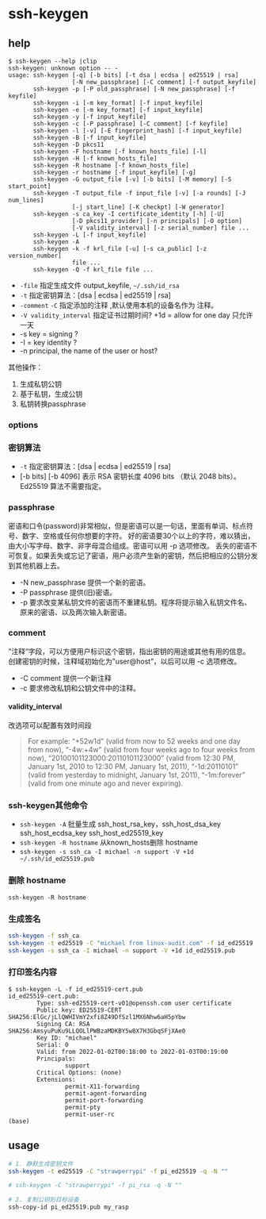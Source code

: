 # ssh-keygen

## help
```
$ ssh-keygen --help |clip
ssh-keygen: unknown option -- -
usage: ssh-keygen [-q] [-b bits] [-t dsa | ecdsa | ed25519 | rsa]
                  [-N new_passphrase] [-C comment] [-f output_keyfile]
       ssh-keygen -p [-P old_passphrase] [-N new_passphrase] [-f keyfile]
       ssh-keygen -i [-m key_format] [-f input_keyfile]
       ssh-keygen -e [-m key_format] [-f input_keyfile]
       ssh-keygen -y [-f input_keyfile]
       ssh-keygen -c [-P passphrase] [-C comment] [-f keyfile]
       ssh-keygen -l [-v] [-E fingerprint_hash] [-f input_keyfile]
       ssh-keygen -B [-f input_keyfile]
       ssh-keygen -D pkcs11
       ssh-keygen -F hostname [-f known_hosts_file] [-l]
       ssh-keygen -H [-f known_hosts_file]
       ssh-keygen -R hostname [-f known_hosts_file]
       ssh-keygen -r hostname [-f input_keyfile] [-g]
       ssh-keygen -G output_file [-v] [-b bits] [-M memory] [-S start_point]
       ssh-keygen -T output_file -f input_file [-v] [-a rounds] [-J num_lines]
                  [-j start_line] [-K checkpt] [-W generator]
       ssh-keygen -s ca_key -I certificate_identity [-h] [-U]
                  [-D pkcs11_provider] [-n principals] [-O option]
                  [-V validity_interval] [-z serial_number] file ...
       ssh-keygen -L [-f input_keyfile]
       ssh-keygen -A
       ssh-keygen -k -f krl_file [-u] [-s ca_public] [-z version_number]
                  file ...
       ssh-keygen -Q -f krl_file file ...
```


- `-file` 指定生成文件 output_keyfile,  `~/.ssh/id_rsa`
- `-t`  指定密钥算法：[dsa | ecdsa | ed25519 | rsa]
- `-comment` `-C` 指定添加的注释 ,默认使用本机的设备名作为 注释。
- `-V validity_interval` 指定证书过期时间?  +1d = allow for one day 只允许一天
- -s key = signing ?
- -I = key identity ?
- -n principal, the name of the user or host?

其他操作：
1. 生成私钥公钥
2. 基于私钥，生成公钥
3. 私钥转换passphrase
### options
### 密钥算法
- `-t`  指定密钥算法：[dsa | ecdsa | ed25519 | rsa]
- [-b bits] [-b 4096] 表示 RSA 密钥长度 4096 bits （默认 2048 bits）。Ed25519 算法不需要指定。

### passphrase 
密语和口令(password)非常相似，但是密语可以是一句话，里面有单词、标点符号、数字、空格或任何你想要的字符。 
好的密语要30个以上的字符，难以猜出，由大小写字母、数字、非字母混合组成。密语可以用 -p 选项修改。 
丢失的密语不可恢复。如果丢失或忘记了密语，用户必须产生新的密钥，然后把相应的公钥分发到其他机器上去。 

- -N new_passphrase 提供一个新的密语。 
- -P passphrase 提供(旧)密语。 
- -p 要求改变某私钥文件的密语而不重建私钥。程序将提示输入私钥文件名、原来的密语、以及两次输入新密语。 

### comment
”注释”字段，可以方便用户标识这个密钥，指出密钥的用途或其他有用的信息。 
创建密钥的时候，注释域初始化为”user@host”，以后可以用 -c 选项修改。

- -C comment 提供一个新注释 
- -c 要求修改私钥和公钥文件中的注释。

#### validity_interval 
改选项可以配置有效时间段

> For example: “+52w1d” (valid from now to 52 weeks and one
>       day from now), “-4w:+4w” (valid from four weeks ago to four
>       weeks from now), “20100101123000:20110101123000” (valid
>       from 12:30 PM, January 1st, 2010 to 12:30 PM, January 1st,
>       2011), “-1d:20110101” (valid from yesterday to midnight,
>       January 1st, 2011), “-1m:forever” (valid from one minute
>       ago and never expiring).


### ssh-keygen其他命令

- `ssh-keygen -A` 批量生成 ssh_host_rsa_key，ssh_host_dsa_key ssh_host_ecdsa_key ssh_host_ed25519_key
- `ssh-keygen -R hostname`  从known_hosts删除 hostname 
- `ssh-keygen -s ssh_ca -I michael -n support -V +1d ~/.ssh/id_ed25519.pub`


### 删除 hostname 
`ssh-keygen -R hostname`
### 生成签名
``` bash
ssh-keygen -f ssh_ca
ssh-keygen -t ed25519 -C "michael from linux-audit.com" -f id_ed25519
ssh-keygen -s ssh_ca -I michael -n support -V +1d id_ed25519.pub

```
### 打印签名内容
```
$ ssh-keygen -L -f id_ed25519-cert.pub
id_ed25519-cert.pub:
        Type: ssh-ed25519-cert-v01@openssh.com user certificate
        Public key: ED25519-CERT SHA256:ElGc/jLlQWHIVmY2xfi8Z49DfSzl1MX6Nhw6aH5pYbw
        Signing CA: RSA SHA256:AmsyuPuKu9LLQOLlPWBzaMDKBY5w8X7H3GbqSFjXAe0
        Key ID: "michael"
        Serial: 0
        Valid: from 2022-01-02T00:18:00 to 2022-01-03T00:19:00
        Principals:
                support
        Critical Options: (none)
        Extensions:
                permit-X11-forwarding
                permit-agent-forwarding
                permit-port-forwarding
                permit-pty
                permit-user-rc
(base)

```
## usage
``` bash
# 1. 静默生成密钥文件
ssh-keygen -t ed25519 -C "strawperrypi" -f pi_ed25519 -q -N ""

# ssh-keygen -C "strawperrypi" -f pi_rsa -q -N ""

# 2. 复制公钥到目标设备
ssh-copy-id pi_ed25519.pub my_rasp

```

